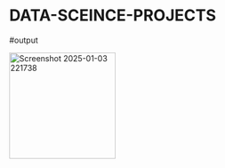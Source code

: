 # DATA-SCEINCE-PROJECTS

#output


<img width="191" alt="Screenshot 2025-01-03 221738" src="https://github.com/user-attachments/assets/611dd899-67c2-4274-b66b-8c33ddd96bc7" />
